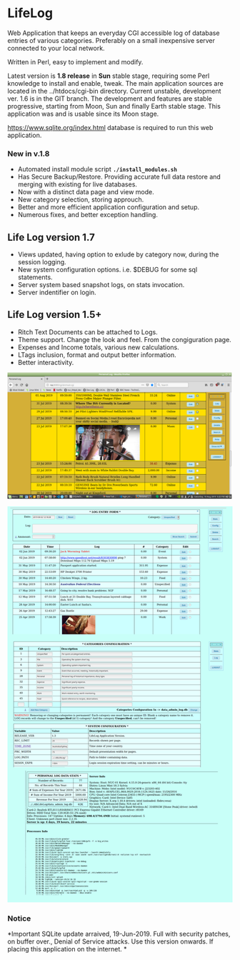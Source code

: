 # LifeLog


Web Application that keeps an everyday CGI accessible log of database entries of various categories.
Preferably on a small inexpensive server connected to your local network.

Written in Perl, easy to implement and modify.

Latest  version is **1.8 release** in **Sun** stable stage, requiring some Perl knowledge to install and enable, tweak. The main application sources are located in the ../htdocs/cgi-bin directory. Current unstable, development ver. 1.6 is in the GIT branch. The development and features are stable progressive, starting from Moon, Sun and finally Earth stable stage. This application was and is usable since its Moon stage.

https://www.sqlite.org/index.html database is required to run this web application.


### New in v.1.8 

* Automated install module script **`./install_modules.sh `**
* Has Secure Backup/Restore. Providing accurate full data restore and merging with existing for live databases.
* Now with a distinct data page and view mode.
* New category selection, storing approuch.
* Better and more efficient application configuration and setup.
* Numerous fixes, and better exception handling.

## Life Log version 1.7

- Views updated, having option to exlude by category now, during the session logging.
- New system configuration options. i.e. $DEBUG for some sql statements.
- Server system based snapshot logs, on stats invocation.
- Server indentifier on login.

## Life Log version 1.5+

- Ritch Text Documents can be attached to Logs.
- Theme support. Change the look and feel. From the congiguration page.
- Expenses and Income totals, various new calculations.
- LTags inclusion, format and output better information.
- Better interactivity.

![Sample](VS-on-METABOX-42.png)



![Sample](VS-on-METABOX-34.png)

### Notice
*Important SQLite update arraived, 19-Jun-2019. Full with security patches, on buffer over., Denial of Service attacks. Use this version onwards. If placing this application on the internet.
*
